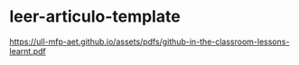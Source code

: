 # leer-articulo-template
https://ull-mfp-aet.github.io/assets/pdfs/github-in-the-classroom-lessons-learnt.pdf
